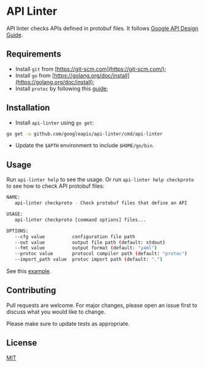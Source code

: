 # API Linter
API linter checks APIs defined in protobuf files. It follows [Google API Design Guide](https://cloud.google.com/apis/design/).

## Requirements
* Install `git` from [https://git-scm.com](https://git-scm.com/);
* Install `go` from [https://golang.org/doc/install](https://golang.org/doc/install);
* Install `protoc` by following this [guide](http://google.github.io/proto-lens/installing-protoc.html);

## Installation
* Install `api-linter` using `go get`:
```sh
go get -u github.com/googleapis/api-linter/cmd/api-linter
```
* Update the `$APTH` environment to include `$HOME/go/bin`.

## Usage
Run `api-linter help` to see the usage. Or run `api-linter help checkproto` to see how to check API protobuf files:
```sh
NAME:
   api-linter checkproto - Check protobuf files that define an API

USAGE:
   api-linter checkproto [command options] files...

OPTIONS:
   --cfg value          configuration file path
   --out value          output file path (default: stdout)
   --fmt value          output format (default: "yaml")
   --protoc value       protocol compiler path (default: "protoc")
   --import_path value  protoc import path (default: ".")
```

See this [example](cmd/api-linter/examples/example.sh).

## Contributing
Pull requests are welcome. For major changes, please open an issue first to discuss what you would like to change.

Please make sure to update tests as appropriate.

## License
[MIT](LICENSE)
